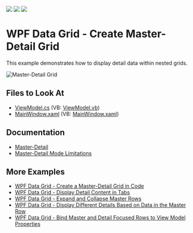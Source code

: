 <!-- default badges list -->
![](https://img.shields.io/endpoint?url=https://codecentral.devexpress.com/api/v1/VersionRange/128649296/22.2.2%2B)
[![](https://img.shields.io/badge/Open_in_DevExpress_Support_Center-FF7200?style=flat-square&logo=DevExpress&logoColor=white)](https://supportcenter.devexpress.com/ticket/details/E1000)
[![](https://img.shields.io/badge/📖_How_to_use_DevExpress_Examples-e9f6fc?style=flat-square)](https://docs.devexpress.com/GeneralInformation/403183)
<!-- default badges end -->

# WPF Data Grid - Create Master-Detail Grid

This example demonstrates how to display detail data within nested grids.

![Master-Detail Grid](https://user-images.githubusercontent.com/16814877/133254772-6dd4a2bd-716e-4478-9c5d-cfd9ab932dbe.png)

<!-- default file list -->
## Files to Look At

* [ViewModel.cs](./CS/ViewModel.cs) (VB: [ViewModel.vb](./VB/ViewModel.vb))
* [MainWindow.xaml](./CS/MainWindow.xaml) (VB: [MainWindow.xaml](./VB/MainWindow.xaml))
<!-- default file list end -->

## Documentation

* [Master-Detail](https://docs.devexpress.com/WPF/119851/controls-and-libraries/data-grid/master-detail/data-grid-in-details) 
* [Master-Detail Mode Limitations](https://docs.devexpress.com/WPF/11841/controls-and-libraries/data-grid/master-detail/master-detail-mode-limitations)

## More Examples

* [WPF Data Grid - Create a Master-Detail Grid in Code](https://github.com/DevExpress-Examples/wpf-data-grid-create-master-detail-grid-in-code)
* [WPF Data Grid - Display Detail Content in Tabs](https://github.com/DevExpress-Examples/wpf-data-grid-display-detail-content-in-tabs)
* [WPF Data Grid - Expand and Collapse Master Rows](https://github.com/DevExpress-Examples/wpf-data-grid-expand-and-collapse-master-rows)
* [WPF Data Grid - Display Different Details Based on Data in the Master Row](https://github.com/DevExpress-Examples/wpf-data-grid-display-different-details-based-on-master-row-data)
* [WPF Data Grid - Bind Master and Detail Focused Rows to View Model Properties](https://github.com/DevExpress-Examples/wpf-data-grid-bind-master-and-detail-focused-rows-to-viewmodel-properties)
